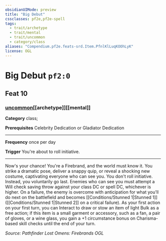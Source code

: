 ```yaml
---
obsidianUIMode: preview
title: "Big Debut"
cssclasses: pf2e,pf2e-spell
tags:
  - trait/archetype
  - trait/mental
  - trait/uncommon
  - category/class
aliases: "Compendium.pf2e.feats-srd.Item.PfnlKlLuqKOOhLyK"
license: OGL
---
```

# Big Debut `pf2:0`
## Feat 10
### [uncommon](uncommon "Uncommon Rarity Trait")[[archetype]][[mental]]

**Category** class; 



**Prerequisites** Celebrity Dedication or Gladiator Dedication
* * *
**Frequency** once per day

**Trigger** You're about to roll initiative.

* * *

Now's your chance! You're a Firebrand, and the world must know it. You strike a dramatic pose, deliver a snappy quip, or reveal a shocking new costume, captivating everyone who can see you. You don't roll initiative. Instead, you voluntarily go last. Enemies who can see you must attempt a Will check saving throw against your class DC or spell DC, whichever is higher. On a failure, the enemy is overcome with anticipation for what you'll do next on the battlefield and becomes [[Conditions/Stunned 1|Stunned 1]] ([[Conditions/Stunned 1|Stunned 2]] on a critical failure). As your first action on your first turn, you can Interact to draw or stow an item of light Bulk as a free action; if this item is a small garment or accessory, such as a fan, a pair of gloves, or a wine glass, you gain a +1 circumstance bonus on Charisma-based skill checks until the end of your turn.

*Source: Pathfinder Lost Omens: Firebrands*
*OGL*